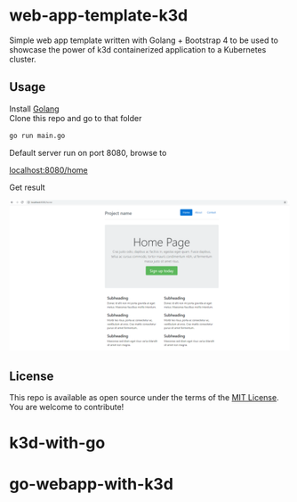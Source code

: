 # web-app-template-k3d

Simple web app template written with Golang + Bootstrap 4 to be used to showcase the power of k3d
containerized application to a Kubernetes cluster.

## Usage

Install [Golang](https://golang.org/)  
Clone this repo and go to that folder

```bash
go run main.go
```

Default server run on port 8080, browse to

[localhost:8080/home](http://localhost:8080/home)

Get result

![Demo](demo.PNG)

## License

This repo is available as open source under the terms of the [MIT License](https://opensource.org/licenses/MIT).  
You are welcome to contribute!
# k3d-with-go
# go-webapp-with-k3d
